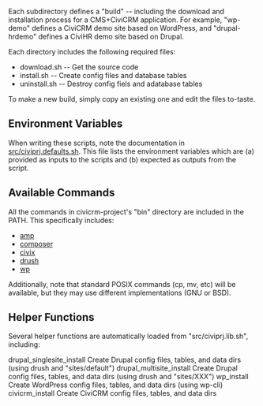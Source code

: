 Each subdirectory defines a "build" -- including the download and
installation process for a CMS+CiviCRM application.  For example, "wp-demo"
defines a CiviCRM demo site based on WordPress, and "drupal-hrdemo" defines
a CiviHR demo site based on Drupal.

Each directory includes the following required files:

 * download.sh -- Get the source code
 * install.sh -- Create config files and database tables
 * uninstall.sh -- Destroy config fiels and adatabase tables

To make a new build, simply copy an existing one and edit the files
to-taste.

## Environment Variables ##

When writing these scripts, note the documentation in
[src/civiprj.defaults.sh](../../src/civiprj.defaults.sh).  This file lists
the environment variables which are (a) provided as inputs to the scripts
and (b) expected as outputs from the script.

## Available Commands ##

All the commands in civicrm-project's "bin" directory are included in the
PATH. This specifically includes:

 * [amp](https://github.com/totten/amp)
 * [composer](http://getcomposer.org/)
 * [civix](https://github.com/totten/civix)
 * [drush](http://drush.ws/)
 * [wp](http://wp-cli.org/)

Additionally, note that standard POSIX commands (cp, mv, etc) will be
available, but they may use different implementations (GNU or BSD).

## Helper Functions ##

Several helper functions are automatically loaded from "src/civiprj.lib.sh",
including:

  drupal_singlesite_install      Create Drupal config files, tables, and data dirs (using drush and "sites/default")
  drupal_multisite_install       Create Drupal config files, tables, and data dirs (using drush and "sites/XXX")
  wp_install                     Create WordPress config files, tables, and data dirs (using wp-cli)
  civicrm_install                Create CiviCRM config files, tables, and data dirs

